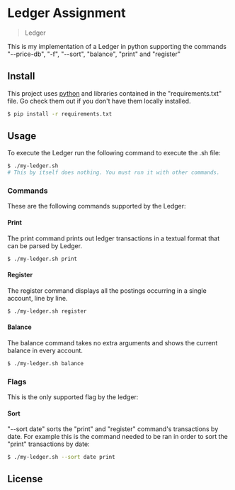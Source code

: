 # Ledger Assignment

> Ledger

This is my implementation of a Ledger in python supporting the commands "--price-db", "-f", "--sort", "balance", "print" and "register"

## Install

This project uses [python](https://www.python.org/) and libraries contained in the "requirements.txt" file. Go check them out if you don't have them locally installed.

```sh
$ pip install -r requirements.txt
```

## Usage
To execute the Ledger run the following command to execute the .sh file:

```sh
$ ./my-ledger.sh
# This by itself does nothing. You must run it with other commands.
```

### Commands
These are the following commands supported by the Ledger:
#### Print
The print command prints out ledger transactions in a textual format that can be parsed by Ledger. 
```sh
$ ./my-ledger.sh print
```
#### Register
The register command displays all the postings occurring in a single account, line by line.
```sh
$ ./my-ledger.sh register
```
#### Balance
The balance command takes no extra arguments and shows the current balance in every account.
```sh
$ ./my-ledger.sh balance
```
### Flags
This is the only supported flag by the ledger:
#### Sort
"--sort date" sorts the "print" and "register" command's transactions by date.
For example this is the command needed to be ran in order to sort the "print" transactions by date:

```sh
$ ./my-ledger.sh --sort date print
```


## License

